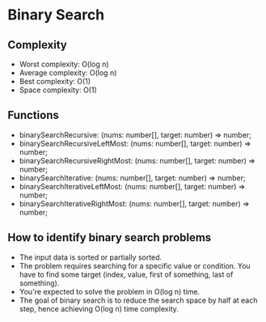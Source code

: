 # Binary Search

## Complexity
- Worst complexity: O(log n)
- Average complexity: O(log n)
- Best complexity: O(1)
- Space complexity: O(1)

## Functions
- binarySearchRecursive: (nums: number[], target: number) => number;
- binarySearchRecursiveLeftMost: (nums: number[], target: number) => number;
- binarySearchRecursiveRightMost: (nums: number[], target: number) => number;
- binarySearchIterative: (nums: number[], target: number) => number;
- binarySearchIterativeLeftMost: (nums: number[], target: number) => number;
- binarySearchIterativeRightMost: (nums: number[], target: number) => number;

## How to identify binary search problems
- The input data is sorted or partially sorted.
- The problem requires searching for a specific value or condition. You have to find some target (index, value, first of something, last of something).
- You're expected to solve the problem in O(log n) time.
- The goal of binary search is to reduce the search space by half at each step, hence achieving O(log n) time complexity.